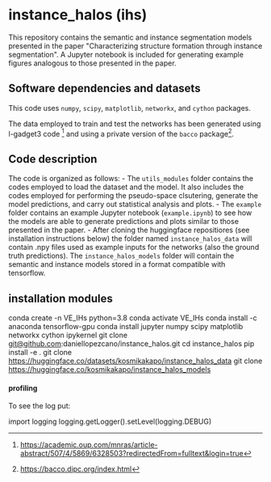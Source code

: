# instance_halos (ihs)
This repository contains the semantic and instance segmentation models presented in the paper "Characterizing structure formation through instance segmentation". A Jupyter notebook is included for generating example figures analogous to those presented in the paper.

## Software dependencies and datasets
This code uses `numpy`, `scipy`, `matplotlib`, `networkx`, and `cython` packages.

The data employed to train and test the networks has been generated using l-gadget3 code [^1] and using a private version of the `bacco` package[^2].

[^1]: <https://academic.oup.com/mnras/article-abstract/507/4/5869/6328503?redirectedFrom=fulltext&login=true>
[^2]: <https://bacco.dipc.org/index.html>

## Code description
The code is organized as follows:
    - The `utils_modules` folder contains the codes employed to load the dataset and the model. It also includes the codes employed for performing the pseudo-space clsutering, generate the model predictions, and carry out statistical analysis and plots.
    - The `example` folder contains an example Jupyter notebook (`example.ipynb`) to see how the models are able to generate predictions and plots similar to those presented in the paper.
    - After cloning the huggingface repositiores (see installation instructions below) the folder named `instance_halos_data` will contain .npy files used as example inputs for the networks (also the ground truth predictions). The `instance_halos_models` folder will contain the semantic and instance models stored in a format compatible with tensorflow.
	
## installation modules

conda create -n VE_IHs python=3.8
conda activate VE_IHs
conda install -c anaconda tensorflow-gpu
conda install jupyter numpy scipy matplotlib networkx cython ipykernel
git clone git@github.com:daniellopezcano/instance_halos.git
cd instance_halos
pip install -e .
git clone https://huggingface.co/datasets/kosmikakapo/instance_halos_data
git clone https://huggingface.co/kosmikakapo/instance_halos_models

#### profiling
To see the log put:

import logging
logging.getLogger().setLevel(logging.DEBUG)